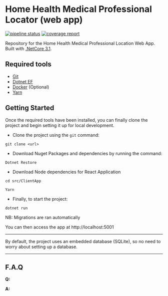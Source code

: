 # Home Health Medical Professional Locator (web app)

[![pipeline status](https://gitlab.com/troyanderson.d/home-health-medical-professional-locator/Home/pipeline.svg)](https://gitlab.com/troyanderson.d/home-health-medical-professional-locator/commits/master)
[![coverage report](https://gitlab.com/troyanderson.d/home-health-medical-professional-locator/badges/master/coverage.svg)](https://gitlab.com/troyanderson.d/home-health-medical-professional-locator/commits/master)

Repository for the Home Health Medical Professional Location Web App.
Built with [.NetCore 3.1](https://docs.microsoft.com/en-us/aspnet/core/introduction-to-aspnet-core?view=aspnetcore-3.1).


## Required tools

- [Git](https://git-scm.com/downloads)
- [Dotnet EF](https://docs.microsoft.com/en-us/ef/core/miscellaneous/cli/dotnet)
- [Docker](https://www.docker.com/) (Optional)
- [Yarn](https://yarnpkg.com/en/docs/install)

## Getting Started

Once the required tools have been installed, you can finally clone the project and begin setting it up for local development.

- Clone the project using the `git` command:

```shell
git clone <url>
```

- Download Nuget Packages and dependencies by running the command:

```shell
Dotnet Restore
```
- Download Node dependencies for React Application

```shell
cd src/ClientApp
```
```shell
Yarn
```
- Finally, to start the project:

```php
dotnet run
```
NB: Migrations are ran automatically

You can then access the app at http://localhost:5001

---

By default, the project uses an embedded database (SQLite), so no need to worry about setting up a database.

---

## F.A.Q

**Q:** 

**A:** 
